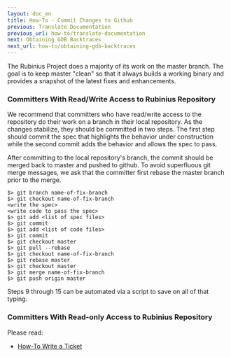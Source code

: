```yaml
---
layout: doc_en
title: How-To - Commit Changes to Github
previous: Translate Documentation
previous_url: how-to/translate-documentation
next: Obtaining GDB Backtraces
next_url: how-to/obtaining-gdb-backtraces
---
```


The Rubinius Project does a majority of its work on the master
branch. The goal is to keep master "clean" so that it always builds
a working binary and provides a snapshot of the latest fixes
and enhancements.

### Committers With Read/Write Access to Rubinius Repository

We recommend that committers who have read/write access to the
repository do their work on a branch in their local repository.
As the changes stabilize, they should be committed in two steps.
The first step should commit the spec that highlights the
behavior under construction while the second commit adds the
behavior and allows the spec to pass.

After committing to the local repository's branch, the commit
should be merged back to master and pushed to github. To avoid
superfluous git merge messages, we ask that the committer first
rebase the master branch prior to the merge.

```
$> git branch name-of-fix-branch
$> git checkout name-of-fix-branch
<write the spec>
<write code to pass the spec>
$> git add <list of spec files>
$> git commit
$> git add <list of code files>
$> git commit
$> git checkout master
$> git pull --rebase
$> git checkout name-of-fix-branch
$> git rebase master
$> git checkout master
$> git merge name-of-fix-branch
$> git push origin master
```

Steps 9 through 15 can be automated via a script to save on all
of that typing.

### Committers With Read-only Access to Rubinius Repository

Please read:

  *  [How-To Write a Ticket](/doc/en/how-to/write-a-ticket)

